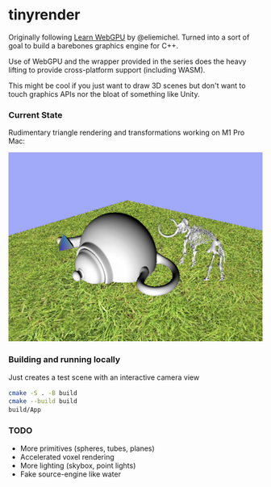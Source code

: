 # tinyrender

Originally following [Learn WebGPU](https://eliemichel.github.io/LearnWebGPU/) by @eliemichel.
Turned into a sort of goal to build a barebones graphics engine for C++.

Use of WebGPU and the wrapper provided in the series does the heavy lifting to provide cross-platform support (including WASM).

This might be cool if you just want to draw 3D scenes but don't want to touch graphics APIs nor the bloat of something like Unity.

### Current State

Rudimentary triangle rendering and transformations working on M1 Pro Mac:

![Screenshot](img/screenshot_old.png)

### Building and running locally

Just creates a test scene with an interactive camera view
```zsh
cmake -S . -B build
cmake --build build
build/App
```

### TODO
- More primitives (spheres, tubes, planes)
- Accelerated voxel rendering
- More lighting (skybox, point lights)
- Fake source-engine like water
